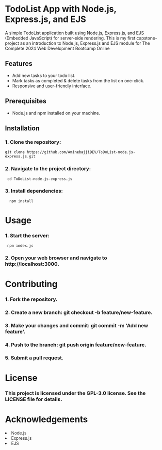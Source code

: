 # TodoList App with Node.js, Express.js, and EJS

A simple TodoList application built using Node.js, Express.js, and EJS (Embedded JavaScript) for server-side rendering.
This is my first capstone-project as an introduction to Node.js, Express.js and EJS module for The Complete 2024 Web Development Bootcamp Online



## Features

- Add new tasks to your todo list.
- Mark tasks as completed & delete tasks from the list on one-click.
- Responsive and user-friendly interface.

## Prerequisites

- Node.js and npm installed on your machine.

## Installation

<h3>1. Clone the repository:</h3>

   ```
   git clone https://github.com/AminebajjiDEV/ToDoList-node.js-express.js.git
```
<h3>2. Navigate to the project directory:</h3>

   ```
    cd ToDoList-node.js-express.js
```

<h3>3. Install dependencies:</h3>

   ```
     npm install  
```

<h1>Usage</h1>

<h3>1. Start the server:</h3>

  ```
   npm index.js
   ```
<h3>2. Open your web browser and navigate to http://localhost:3000.</h3>

<h1>Contributing</h1>
<h3>1. Fork the repository.</h3>
<h3>2. Create a new branch: git checkout -b feature/new-feature.</h3>
<h3>3. Make your changes and commit: git commit -m 'Add new feature'.</h3>
<h3>4. Push to the branch: git push origin feature/new-feature.</h3>
<h3>5. Submit a pull request.</h3>

<h1>License</h1>
   <h3>This project is licensed under the GPL-3.0 license. See the LICENSE file for details.</h3>
<h1>Acknowledgements</h1>
  <li>Node.js</li>
  <li>Express.js</li>
  <li>EJS</li>

